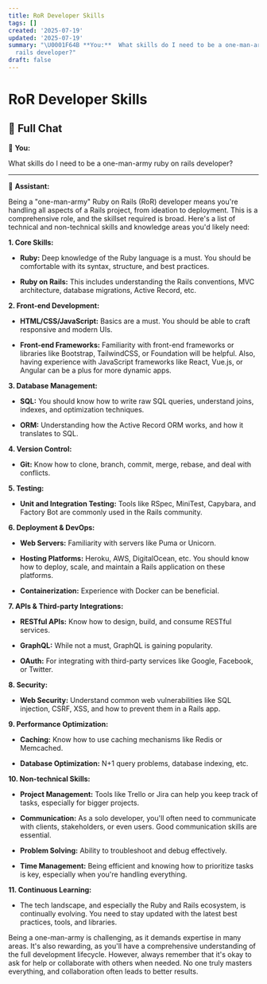 ```yaml
---
title: RoR Developer Skills
tags: []
created: '2025-07-19'
updated: '2025-07-19'
summary: "\U0001F64B **You:**  What skills do I need to be a one-man-army ruby on
  rails developer?"
draft: false
---
```


# RoR Developer Skills

## 🧠 Full Chat

🙋 **You:**

What skills do I need to be a one-man-army ruby on rails developer?

---

🤖 **Assistant:**

Being a "one-man-army" Ruby on Rails (RoR) developer means you're handling all aspects of a Rails project, from ideation to deployment. This is a comprehensive role, and the skillset required is broad. Here's a list of technical and non-technical skills and knowledge areas you'd likely need:

**1. Core Skills:**

- **Ruby:** Deep knowledge of the Ruby language is a must. You should be comfortable with its syntax, structure, and best practices.
  
- **Ruby on Rails:** This includes understanding the Rails conventions, MVC architecture, database migrations, Active Record, etc.

**2. Front-end Development:**

- **HTML/CSS/JavaScript:** Basics are a must. You should be able to craft responsive and modern UIs.
  
- **Front-end Frameworks:** Familiarity with front-end frameworks or libraries like Bootstrap, TailwindCSS, or Foundation will be helpful. Also, having experience with JavaScript frameworks like React, Vue.js, or Angular can be a plus for more dynamic apps.

**3. Database Management:**

- **SQL:** You should know how to write raw SQL queries, understand joins, indexes, and optimization techniques.
  
- **ORM:** Understanding how the Active Record ORM works, and how it translates to SQL.

**4. Version Control:**

- **Git:** Know how to clone, branch, commit, merge, rebase, and deal with conflicts.

**5. Testing:**

- **Unit and Integration Testing:** Tools like RSpec, MiniTest, Capybara, and Factory Bot are commonly used in the Rails community.

**6. Deployment & DevOps:**

- **Web Servers:** Familiarity with servers like Puma or Unicorn.
  
- **Hosting Platforms:** Heroku, AWS, DigitalOcean, etc. You should know how to deploy, scale, and maintain a Rails application on these platforms.
  
- **Containerization:** Experience with Docker can be beneficial.

**7. APIs & Third-party Integrations:**

- **RESTful APIs:** Know how to design, build, and consume RESTful services.
  
- **GraphQL:** While not a must, GraphQL is gaining popularity.
  
- **OAuth:** For integrating with third-party services like Google, Facebook, or Twitter.

**8. Security:**

- **Web Security:** Understand common web vulnerabilities like SQL injection, CSRF, XSS, and how to prevent them in a Rails app.

**9. Performance Optimization:**

- **Caching:** Know how to use caching mechanisms like Redis or Memcached.
  
- **Database Optimization:** N+1 query problems, database indexing, etc.

**10. Non-technical Skills:**

- **Project Management:** Tools like Trello or Jira can help you keep track of tasks, especially for bigger projects.
  
- **Communication:** As a solo developer, you'll often need to communicate with clients, stakeholders, or even users. Good communication skills are essential.
  
- **Problem Solving:** Ability to troubleshoot and debug effectively.
  
- **Time Management:** Being efficient and knowing how to prioritize tasks is key, especially when you're handling everything.

**11. Continuous Learning:**

- The tech landscape, and especially the Ruby and Rails ecosystem, is continually evolving. You need to stay updated with the latest best practices, tools, and libraries.

Being a one-man-army is challenging, as it demands expertise in many areas. It's also rewarding, as you'll have a comprehensive understanding of the full development lifecycle. However, always remember that it's okay to ask for help or collaborate with others when needed. No one truly masters everything, and collaboration often leads to better results.
